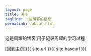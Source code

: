 ```yaml
---
layout: page
title: 关于
tagline: 一些博客的信息
permalink: /about.html
---
```


这是周耀的博客,用于记录周耀的学习过程

[回到主页]({{ site.url }}{{ site.baseurl }})
